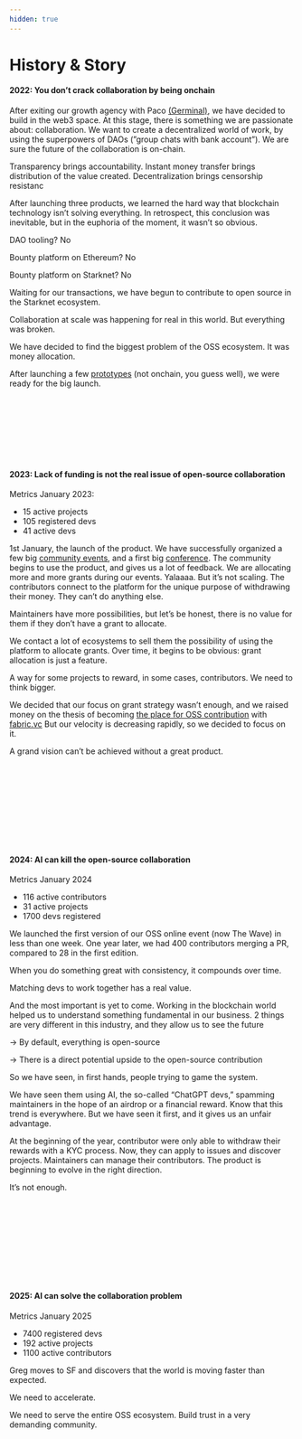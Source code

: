 ```yaml
---
hidden: true
---
```


# History & Story

#### **2022:** You don’t crack collaboration by being onchain

After exiting our growth agency with Paco [(Germinal)](https://www.lesechos.fr/start-up/deals/marketing-spaag-rachete-germinal-la-start-up-fondee-par-gregoire-gambatto-1379869), we have decided to build in the web3 space. At this stage, there is something we are passionate about: collaboration. We want to create a decentralized world of work, by using the superpowers of DAOs (”group chats with bank account”). We are sure the future of the collaboration is on-chain.

Transparency brings accountability. Instant money transfer brings distribution of the value created. Decentralization brings censorship resistanc

After launching three products, we learned the hard way that blockchain technology isn’t solving everything. In retrospect, this conclusion was inevitable, but in the euphoria of the moment, it wasn’t so obvious.

DAO tooling? No

Bounty platform on Ethereum? No

Bounty platform on Starknet? No

Waiting for our transactions, we have begun to contribute to open source in the Starknet ecosystem.

Collaboration at scale was happening for real in this world. But everything was broken.

We have decided to find the biggest problem of the OSS ecosystem. It was money allocation.

After launching a few [prototypes](https://www.notion.so/B2B-Content-Strategy-1af44b682a808099916ec3aa1832c6ce?pvs=21) (not onchain, you guess well), we were ready for the big launch.

<div><figure><img src="../.gitbook/assets/Capture d’écran 2025-03-12 à 19.45.56.png" alt=""><figcaption></figcaption></figure> <figure><img src="../.gitbook/assets/Capture d’écran 2025-03-12 à 20.08.43.png" alt=""><figcaption></figcaption></figure> <figure><img src="../.gitbook/assets/Capture d’écran 2025-03-21 à 12.17.51.png" alt=""><figcaption></figcaption></figure> <figure><img src="../.gitbook/assets/Capture d’écran 2025-03-21 à 12.19.22.png" alt=""><figcaption></figcaption></figure></div>

#### **2023: Lack of funding is** not the real issue of open-source collaboration

Metrics January 2023:

* 15 active projects
* 105 registered devs
* 41 active devs

1st January, the launch of the product. We have successfully organized a few big [community events](https://www.notion.so/Starknet-Building-Tel-Aviv-9c4e15aea5a94be8b8f37e0b800cfcd3?pvs=21), and a first big [conference](https://www.starknet.cc/). The community begins to use the product, and gives us a lot of feedback. We are allocating more and more grants during our events. Yalaaaa. But it’s not scaling. The contributors connect to the platform for the unique purpose of withdrawing their money. They can’t do anything else.

Maintainers have more possibilities, but let’s be honest, there is no value for them if they don’t have a grant to allocate.

We contact a lot of ecosystems to sell them the possibility of using the platform to allocate grants. Over time, it begins to be obvious: grant allocation is just a feature.

A way for some projects to reward, in some cases, contributors. We need to think bigger.

We decided that our focus on grant strategy wasn’t enough, and we raised money on the thesis of becoming [the place for OSS contribution](https://www.notion.so/Situation-Report-OnlyDust-May-2023-ddd7958a5af54629b5ada660ad80caea?pvs=21) with [fabric.vc](http://fabric.vc) But our velocity is decreasing rapidly, so we decided to focus on it.

A grand vision can’t be achieved without a great product.

<div><figure><img src="../.gitbook/assets/Capture d’écran 2025-03-21 à 12.23.16.png" alt=""><figcaption></figcaption></figure> <figure><img src="../.gitbook/assets/Capture d’écran 2025-03-21 à 12.23.37.png" alt=""><figcaption></figcaption></figure> <figure><img src="../.gitbook/assets/Capture d’écran 2025-03-21 à 12.25.26.png" alt=""><figcaption></figcaption></figure> <figure><img src="../.gitbook/assets/Capture d’écran 2025-03-21 à 12.59.18.png" alt=""><figcaption></figcaption></figure> <figure><img src="../.gitbook/assets/Capture d’écran 2025-03-21 à 13.00.19.png" alt=""><figcaption></figcaption></figure></div>

#### **2024:** AI can kill the open-source collaboration

Metrics January 2024

* 116 active contributors
* 31 active projects
* 1700 devs registered

We launched the first version of our OSS online event (now The Wave) in less than one week. One year later, we had 400 contributors merging a PR, compared to 28 in the first edition.

When you do something great with consistency, it compounds over time.

Matching devs to work together has a real value.

And the most important is yet to come. Working in the blockchain world helped us to understand something fundamental in our business. 2 things are very different in this industry, and they allow us to see the future

→ By default, everything is open-source

→ There is a direct potential upside to the open-source contribution

So we have seen, in first hands, people trying to game the system.

We have seen them using AI, the so-called “ChatGPT devs,” spamming maintainers in the hope of an airdrop or a financial reward. Know that this trend is everywhere. But we have seen it first, and it gives us an unfair advantage.

At the beginning of the year, contributor were only able to withdraw their rewards with a KYC process. Now, they can apply to issues and discover projects. Maintainers can manage their contributors. The product is beginning to evolve in the right direction.

It’s not enough.

<div><figure><img src="../.gitbook/assets/Capture d’écran 2025-03-21 à 17.09.21.png" alt=""><figcaption></figcaption></figure> <figure><img src="../.gitbook/assets/Capture d’écran 2025-03-21 à 17.13.20.png" alt=""><figcaption></figcaption></figure> <figure><img src="../.gitbook/assets/Capture d’écran 2025-03-21 à 17.15.20.png" alt=""><figcaption></figcaption></figure> <figure><img src="../.gitbook/assets/Capture d’écran 2025-03-21 à 17.16.24.png" alt=""><figcaption></figcaption></figure> <figure><img src="../.gitbook/assets/Capture d’écran 2025-03-21 à 17.17.17.png" alt=""><figcaption></figcaption></figure></div>

#### **2025:** AI can solve the collaboration problem

Metrics January 2025

* 7400 registered devs
* 192 active projects
* 1100 active contributors



Greg moves to SF and discovers that the world is moving faster than expected.

We need to accelerate.

We need to serve the entire OSS ecosystem. Build trust in a very demanding community.

<figure><img src="../.gitbook/assets/Capture d’écran 2025-03-21 à 17.19.23.png" alt=""><figcaption></figcaption></figure>

